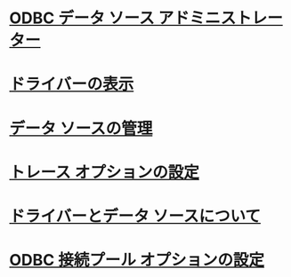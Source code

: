 # [ODBC データ ソース アドミニストレーター](odbc-data-source-administrator.md)
# [ドライバーの表示](viewing-drivers.md)
# [データ ソースの管理](managing-data-sources.md)
# [トレース オプションの設定](setting-tracing-options.md)
# [ドライバーとデータ ソースについて](about-drivers-and-data-sources.md)
# [ODBC 接続プール オプションの設定](setting-odbc-connection-pooling-options.md)
